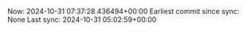 Now: 2024-10-31 07:37:28.436494+00:00 Earliest commit since sync: None Last sync: 2024-10-31 05:02:59+00:00
